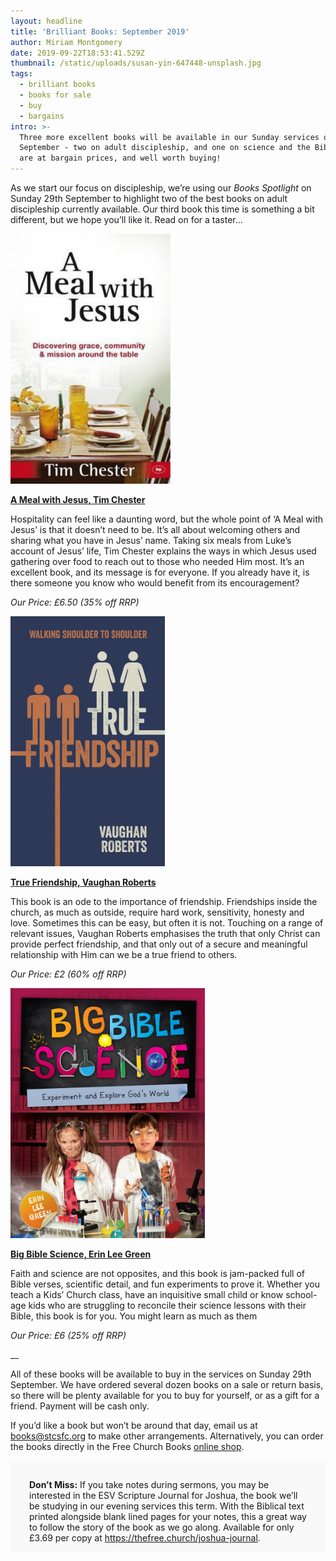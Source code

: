 ```yaml
---
layout: headline
title: 'Brilliant Books: September 2019'
author: Miriam Montgomery
date: 2019-09-22T18:53:41.529Z
thumbnail: /static/uploads/susan-yin-647448-unsplash.jpg
tags:
  - brilliant books
  - books for sale
  - buy
  - bargains
intro: >-
  Three more excellent books will be available in our Sunday services on 29th
  September - two on adult discipleship, and one on science and the Bible. All
  are at bargain prices, and well worth buying!
---
```

As we start our focus on discipleship, we’re using our _Books Spotlight_ on Sunday 29th September to highlight two of the best books on adult discipleship currently available. Our third book this time is something a bit different, but we hope you’ll like it. Read on for a taster...

<img 
class="img-responsive"
style="max-height: 400px; width: auto;margin-right: auto;margin-left: auto;"
src="/static/uploads/a-meal-with-jesus.jpg"
alt="A Meal With Jesus" 
/>

[**A Meal with Jesus, Tim Chester**](https://www.10ofthose.com/uk/products/10927/a-meal-with-jesus/?partner=freechurchbooks)

Hospitality can feel like a daunting word, but the whole point of ‘A Meal with Jesus’ is that it doesn’t need to be. It’s all about welcoming others and sharing what you have in Jesus’ name. Taking six meals from Luke’s account of Jesus’ life, Tim Chester explains the ways in which Jesus used gathering over food to reach out to those who needed Him most. It’s an excellent book, and its message is for everyone. If you already have it, is there someone you know who would benefit from its encouragement?

_Our Price: £6.50 (35% off RRP)_

<img 
class="img-responsive"
style="max-height: 400px; width: auto;margin-right: auto;margin-left: auto;"
src="/static/uploads/true-friendship.jpg"
alt="True Friendship" />

[**True Friendship, Vaughan Roberts**](https://www.10ofthose.com/uk/products/16347/true-friendship/?partner=freechurchbooks)

This book is an ode to the importance of friendship. Friendships inside the church, as much as outside, require hard work, sensitivity, honesty and love. Sometimes this can be easy, but often it is not. Touching on a range of relevant issues, Vaughan Roberts emphasises the truth that only Christ can provide perfect friendship, and that only out of a secure and meaningful relationship with Him can we be a true friend to others. 

_Our Price: £2 (60% off RRP)_

<img 
class="img-responsive"
style="max-height: 400px; width: auto;margin-right: auto;margin-left: auto;"
src="/static/uploads/big-bible-science.jpg"
alt="Big Bible Science"
/>

[**Big Bible Science, Erin Lee Green**](https://www.10ofthose.com/uk/products/20456/big-bible-science/?partner=freechurchbooks)

Faith and science are not opposites, and this book is jam-packed full of Bible verses, scientific detail, and fun experiments to prove it. Whether you teach a Kids’ Church class, have an inquisitive small child or know school-age kids who are struggling to reconcile their science lessons with their Bible, this book is for you. You might learn as much as them

_Our Price: £6 (25% off RRP)_

__

All of these books will be available to buy in the services on Sunday 29th September. We have ordered several dozen books on a sale or return basis, so there will be plenty available for you to buy for yourself, or as a gift for a friend.  Payment will be cash only. 

If you’d like a book but won’t be around that day, email us at [books@stcsfc.org](mailto:books@stcsfc.org) to make other arrangements. Alternatively, you can order the books directly in the Free Church Books [online shop](https://www.10ofthose.com/uk/affiliates/freechurchbooks).

<p style="background-color: #f9f9f9;padding: 30px 30px 15px;">
<b>Don’t Miss:</b> If you take notes during sermons, you may be interested in the ESV Scripture Journal for Joshua, the book we’ll be studying in our evening services this term. With the Biblical text printed alongside blank lined pages for your notes, this a great way to follow the story of the book as we go along. Available for only £3.69 per copy at <a  target="_blank" href="https://thefree.church/joshua-journal">https://thefree.church/joshua-journal</a>. 
</p>
